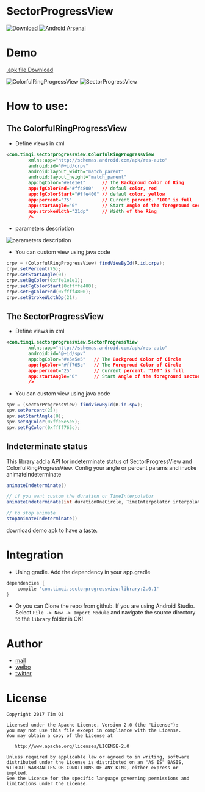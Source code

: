SectorProgressView
==================

[ ![Download](https://api.bintray.com/packages/timqi/maven/SevctorProgressView/images/download.svg) ](https://bintray.com/timqi/maven/SevctorProgressView/_latestVersion) [![Android Arsenal](https://img.shields.io/badge/Android%20Arsenal-SectorProgressView-brightgreen.svg?style=flat)](https://android-arsenal.com/details/1/5904)

Demo
=====

[.apk file Download](https://github.com/timqi/SectorProgressView/raw/master/art/example.apk)

![ColorfulRingProgressView](https://raw.githubusercontent.com/timqi/SectorProgressView/master/art/colorfulringprogressview.demo.gif) ![SectorProgressView](https://raw.githubusercontent.com/timqi/SectorProgressView/master/art/sectorprogressview.demo.gif)

How to use:
===========

## The ColorfulRingProgressView

- Define views in xml

```xml
<com.timqi.sectorprogressview.ColorfulRingProgressView
        xmlns:app="http://schemas.android.com/apk/res-auto"
        android:id="@+id/crpv"
        android:layout_width="match_parent"
        android:layout_height="match_parent"
        app:bgColor="#e1e1e1"      // The Backgroud Color of Ring
        app:fgColorEnd="#ff4800"   // defaul color, red
        app:fgColorStart="#ffe400" // defaul color, yellow
        app:percent="75"           // Current percent. "100" is full
        app:startAngle="0"         // Start Angle of the foreground sector
        app:strokeWidth="21dp"     // Width of the Ring
        />
```

- parameters description

![parameters description](https://github.com/timqi/SectorProgressView/raw/master/art/d.png)

- You can custom view using java code

```java
crpv = (ColorfulRingProgressView) findViewById(R.id.crpv);
crpv.setPercent(75);
crpv.setStartAngle(0);
crpv.setBgColor(0xffe1e1e1);
crpv.setFgColorStart(0xffffe400);
crpv.setFgColorEnd(0xffff4800);
crpv.setStrokeWidthDp(21);
```

## The SectorProgressView

- Define views in xml

```xml
<com.timqi.sectorprogressview.SectorProgressView
        xmlns:app="http://schemas.android.com/apk/res-auto"
        android:id="@+id/spv"
        app:bgColor="#e5e5e5"   // The Backgroud Color of Circle
        app:fgColor="#ff765c"   // The Foregroud Color of Circle
        app:percent="25"        // Current percent. "100" is full
        app:startAngle="0"      // Start Angle of the foreground sector
        />
```

- You can custom view using java code

```java
spv = (SectorProgressView) findViewById(R.id.spv);
spv.setPercent(25);
spv.setStartAngle(0);
spv.setBgColor(0xffe5e5e5);
spv.setFgColor(0xffff765c);
```

## Indeterminate status

This library add a API for indeterminate status of SectorProgressView and ColorfulRingProgressView. Config your angle or percent params and invoke animateIndeterminate

```java
animateIndeterminate()

// if you want custom the duration or TimeInterpolator
animateIndeterminate(int durationOneCircle, TimeInterpolator interpolator)

// to stop animate
stopAnimateIndeterminate()
```

download demo apk to have a taste.

Integration
============

- Using gradle. Add the dependency in your app.gradle

```groovy
dependencies {
    compile 'com.timqi.sectorprogressview:library:2.0.1'
}
```

- Or you can Clone the repo from github. If you are using Android Studio. Select `File -> New -> Import Module` and navigate the source directory to the `library` folder is OK!

Author
========

- [mail](mailto://i@timqi.com)
- [weibo](http://weibo.com/timqi)
- [twitter](https://twitter.com/timqi_cn)

License
=======

    Copyright 2017 Tim Qi

    Licensed under the Apache License, Version 2.0 (the "License");
    you may not use this file except in compliance with the License.
    You may obtain a copy of the License at

       http://www.apache.org/licenses/LICENSE-2.0

    Unless required by applicable law or agreed to in writing, software
    distributed under the License is distributed on an "AS IS" BASIS,
    WITHOUT WARRANTIES OR CONDITIONS OF ANY KIND, either express or implied.
    See the License for the specific language governing permissions and
    limitations under the License.
